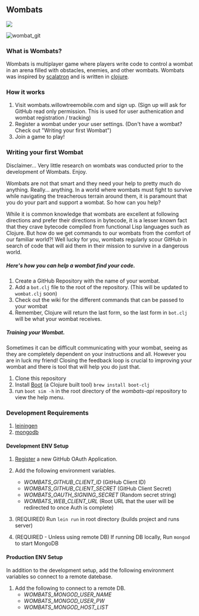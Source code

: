 ## Wombats

![](https://circleci.com/gh/willowtreeapps/wombats-api.svg?style=shield&circle-token=:circle-token)

![wombat_git](https://cloud.githubusercontent.com/assets/4649439/17083937/59e5a5f0-517d-11e6-92a2-976aee52d95c.png)

### What is Wombats?

Wombats is multiplayer game where players write code to control a wombat in an arena filled with obstacles, enemies, and other wombats.
Wombats was inspired by [scalatron](https://scalatron.github.io/) and is written in [clojure](https://clojure.org/).

### How it works

1. Visit wombats.willowtreemobile.com and sign up. (Sign up will ask for GitHub read only permission. This is used for user authenication and wombat registration / tracking)
1. Register a wombat under your user settings. (Don't have a wombat? Check out "Writing your first Wombat")
1. Join a game to play!

### Writing your first Wombat

Disclaimer... Very little research on wombats was conducted prior to the development of Wombats. Enjoy.

Wombats are not that smart and they need your help to pretty much do anything. Really... anything. In a world where wombats must fight to survive while navigating the treacherous terrain around them, it is paramount that you do your part and support a wombat. So how can you help?

While it is common knowledge that wombats are excellent at following directions and prefer their directions in bytecode, it is a lesser known fact that they crave bytecode compiled from functional Lisp languages such as Clojure. But how do we get commands to our wombats from the comfort of our familiar world?! Well lucky for you, wombats regularly scour GitHub in search of code that will aid them in their mission to survive in a dangerous world.

##### Here's how you can help a wombat find your code.

1. Create a GitHub Repository with the name of your wombat.
1. Add a `bot.clj` file to the root of the repository. (This will be updated to `wombat.clj` soon)
1. Check out the wiki for the different commands that can be passed to your wombat
1. Remember, Clojure will return the last form, so the last form in `bot.clj` will be what your wombat receives.

##### Training your Wombat.

Sometimes it can be difficult communicating with your wombat, seeing as they are completely dependent on your instructions and all. However you are in luck my friend! Closing the feedback loop is crucial to improving your wombat and there is tool that will help you do just that.

1. Clone this repository
1. Install [Boot](http://boot-clj.com/) (a Clojure built tool) `brew install boot-clj`
1. run `boot sim -h` in the root directory of the *wombats-api* repository to view the help menu.

### Development Requirements

1. [leiningen](http://leiningen.org/)
1. [mongodb](https://docs.mongodb.com/)

#### Development ENV Setup

1. [Register](https://github.com/settings/applications/new) a new GitHub OAuth Application.
1. Add the following environment variables.
   - *WOMBATS_GITHUB_CLIENT_ID* (GitHub Client ID)
   - *WOMBATS_GITHUB_CLIENT_SECRET* (GitHub Client Secret)
   - *WOMBATS_OAUTH_SIGNING_SECRET* (Random secret string)
   - *WOMBATS_WEB_CLIENT_URL* (Root URL that the user will be redirected to once Auth is complete)

1. (REQUIRED) Run `lein run` in root directory (builds project and runs server)
1. (REQUIRED - Unless using remote DB) If running DB locally, Run `mongod` to start MongoDB

#### Production ENV Setup

In addition to the development setup, add the following environment variables so connect to a remote datebase.

1. Add the following to connect to a remote DB.
   - *WOMBATS_MONGOD_USER_NAME*
   - *WOMBATS_MONGOD_USER_PW*
   - *WOMBATS_MONGOD_HOST_LIST*